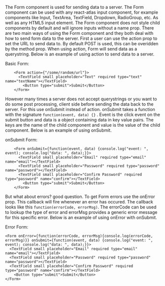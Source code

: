 The Form component is used for sending data to a server. The Form component can be used with any react-atlas input component, for example components like Input, TextArea, TextField, Dropdown, RadioGroup, etc. As well as any HTML5 input element. The Form component does not style child components by default and will ignore inputs without a name prop. There are two main ways of using the Form component and they both deal with how to send form data to the server. First a user can use the action prop to set the URL to send data to. By default POST is used, this can be overidden by the method prop. When using action, Form will send data as a querystring. Below is an example of using action to send data to a server.

Basic Form:

		<Form action={"/some/random/url"}>
		  <TextField small placeholder="Text" required type="text" name="textName"></TextField>
			<Button type="submit">Submit</Button>
		</Form>


However many times a server does not accept querystrings or you want to do some post processing, client side before sending the data back to the server. For this use onSubmit instead of action. onSubmit takes a function with the signature `function(event, data) {}` . Event is the click event on the submit button and data is a object containing data in key value pairs. The keys are the name of the child component and value is the value of the child component. Below is an example of using onSubmit.

onSubmit Form:

		<Form onSubmit={function(event, data) {console.log("event: ", event); console.log("data: ", data);}}>
		  <TextField small placeholder="Email" required type="email" name="email"></TextField>
		  <TextField small placeholder="Password" required type="password" name="password"></TextField>
		  <TextField small placeholder="Confirm Password" required type="password" name="confirm"></TextField>
			<Button type="submit">Submit</Button>
		</Form>

But what about errors? good question. To get Form errors use the onError prop. This callback will fire whenever an error has occured. The callback looks like this `function(errorCode, errorMsg)`. The errorCode can be used to lookup the type of error and errorMsg provides a generic error message for this specific error. Below is an example of using onError with onSubmit.

Error Form:

	<Form onError={function(errorCode, errorMsg){console.log(errorCode, errorMsg)}} onSubmit={function(event, data) {console.log("event: ", event); console.log("data: ", data);}}>
	  <TextField small placeholder="Email" required type="email" name="email"></TextField>
	  <TextField small placeholder="Password" required type="password" name="password"></TextField>
	  <TextField small placeholder="Confirm Password" required type="password" name="confirm"></TextField>
		<Button type="submit">Submit</Button>
	</Form>
